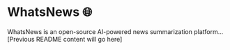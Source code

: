 # WhatsNews 🌐

WhatsNews is an open-source AI-powered news summarization platform...
[Previous README content will go here]

